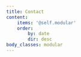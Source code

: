 ```yaml
---
title: Contact
content:
    items: '@self.modular'
    order:
        by: date
        dir: desc
body_classes: modular
---
```


